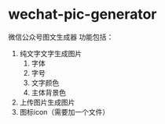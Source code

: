 # wechat-pic-generator
微信公众号图文生成器
功能包括：
1. 纯文字文字生成图片
   1. 字体
   2. 字号
   3. 文字颜色
   4. 主体背景色
2. 上传图片生成图片
3. 图标icon（需要加一个文件）

